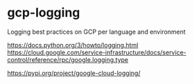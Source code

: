# gcp-logging
Logging best practices on GCP per language and environment



https://docs.python.org/3/howto/logging.html
https://cloud.google.com/service-infrastructure/docs/service-control/reference/rpc/google.logging.type


https://pypi.org/project/google-cloud-logging/
